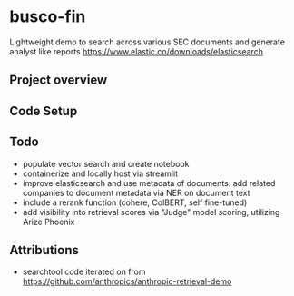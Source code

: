 # busco-fin
Lightweight demo to search across various SEC documents and generate analyst like reports
https://www.elastic.co/downloads/elasticsearch


## Project overview


## Code Setup

## Todo

- populate vector search and create notebook
- containerize and locally host via streamlit
- improve elasticsearch and use metadata of documents. add related companies to document metadata via NER on document text
- include a rerank function (cohere, ColBERT, self fine-tuned)
- add visibility into retrieval scores via "Judge" model scoring, utilizing Arize Phoenix

## Attributions
- searchtool code iterated on from https://github.com/anthropics/anthropic-retrieval-demo

